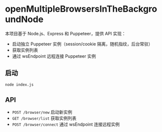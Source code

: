# openMultipleBrowsersInTheBackgroundNode

本项目基于 Node.js、Express 和 Puppeteer，提供 API 实现：
- 启动独立 Puppeteer 实例（session/cookie 隔离，随机指纹，后台常驻）
- 获取实例列表
- 通过 wsEndpoint 远程连接 Puppeteer 实例

## 启动

```bash
node index.js
```

## API

- `POST /browser/new` 启动新实例
- `GET /browser/list` 获取实例列表
- `POST /browser/connect` 通过 wsEndpoint 连接远程实例

